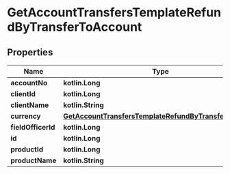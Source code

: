
# GetAccountTransfersTemplateRefundByTransferToAccount

## Properties
| Name | Type | Description | Notes |
| ------------ | ------------- | ------------- | ------------- |
| **accountNo** | **kotlin.Long** |  |  [optional] |
| **clientId** | **kotlin.Long** |  |  [optional] |
| **clientName** | **kotlin.String** |  |  [optional] |
| **currency** | [**GetAccountTransfersTemplateRefundByTransferCurrency**](GetAccountTransfersTemplateRefundByTransferCurrency.md) |  |  [optional] |
| **fieldOfficerId** | **kotlin.Long** |  |  [optional] |
| **id** | **kotlin.Long** |  |  [optional] |
| **productId** | **kotlin.Long** |  |  [optional] |
| **productName** | **kotlin.String** |  |  [optional] |




